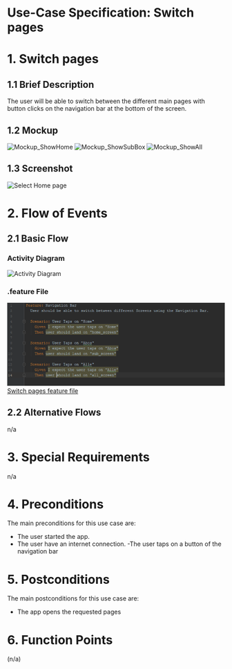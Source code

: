 # Use-Case Specification: Switch pages

# 1. Switch pages

## 1.1 Brief Description
The user will be able to switch between the different main pages with button clicks on the navigation bar at the bottom of the screen.

## 1.2 Mockup
![Mockup_ShowHome](https://raw.githubusercontent.com/d0mmi/Aniflix-App/master/docs/Mockups/Home.png)
![Mockup_ShowSubBox](https://raw.githubusercontent.com/d0mmi/Aniflix-App/master/docs/Mockups/SubBox.png)
![Mockup_ShowAll](https://raw.githubusercontent.com/d0mmi/Aniflix-App/master/docs/Mockups/All.png)

## 1.3 Screenshot
![Select Home page](https://raw.githubusercontent.com/d0mmi/Aniflix-App/master/docs/Screenshot_HomePage.jpg)

# 2. Flow of Events

## 2.1 Basic Flow

### Activity Diagram
![Activity Diagram](https://raw.githubusercontent.com/d0mmi/Aniflix-App/master/docs/UC/Diagrams/activity_diagram_click_button_in_navigation_bar.png)

### .feature File
![.feature file](../feature%20files/feature%20nav.PNG)  
[Switch pages feature file](../feature%20files/feature%20nav.PNG)

## 2.2 Alternative Flows
n/a

# 3. Special Requirements
n/a

# 4. Preconditions
The main preconditions for this use case are:

 - The user started the app.
 - The user have an internet connection.
 -The user taps on a button of the navigation bar

# 5. Postconditions

The main postconditions for this use case are:

 - The app opens the requested pages

# 6. Function Points
(n/a)
